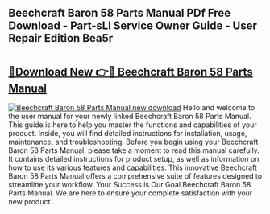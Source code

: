 ## Beechcraft Baron 58 Parts Manual PDf Free Download - Part-sLl Service Owner Guide - User Repair Edition Bea5r

# <h2><a href="http://bc27662.oget.top/?id=Beechcraft+Baron+58+Parts+Manual">🔗Download New 👉🔴 Beechcraft Baron 58 Parts Manual</a></h2>

[![Beechcraft Baron 58 Parts Manual new download](https://i.imgur.com/5g1atiW.png)](http://bc27662.oget.top/?id=Beechcraft+Baron+58+Parts+Manual)
Hello and welcome to the user manual for your newly linked Beechcraft Baron 58 Parts Manual. This guide is here to help you master the functions and capabilities of your product. Inside, you will find detailed instructions for installation, usage, maintenance, and troubleshooting. Before you begin using your Beechcraft Baron 58 Parts Manual, please take a moment to read this manual carefully. It contains detailed instructions for product setup, as well as information on how to use its various features and capabilities. This innovative Beechcraft Baron 58 Parts Manual offers a comprehensive suite of features designed to streamline your workflow. Your Success is Our Goal Beechcraft Baron 58 Parts Manual. We are here to ensure your complete satisfaction with your new product.
